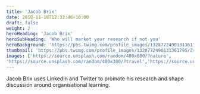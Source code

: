 ```yaml
---
title: 'Jacob Brix'
date: 2018-11-18T12:33:46+10:00
draft: false
weight: 2
heroHeading: 'Jacob Brix'
heroSubHeading: 'Who will market your research if not you'
heroBackground: 'https://pbs.twimg.com/profile_images/1328772490131361795/ZrryF-RD_400x400.jpg'
thumbnail: 'https://pbs.twimg.com/profile_images/1328772490131361795/ZrryF-RD_400x400.jpg'
images: ['https://source.unsplash.com/random/400x600/?nature', 
'https://source.unsplash.com/random/400x300/?travel','https://source.unsplash.com/random/400x300/?architecture','https://source.unsplash.com/random/400x600/?buildings','https://source.unsplash.com/random/400x300/?city','https://source.unsplash.com/random/400x600/?business']
---
```


Jacob Brix uses LinkedIn and Twitter to promote his research and shape discussion around organisational learning.